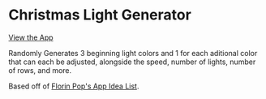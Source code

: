 # Christmas Light Generator

[View the App](https://txh120530.github.io/christmas-lights/)

Randomly Generates 3 beginning light colors and 1 for each aditional color that can each be adjusted, alongside the speed, number of lights, number of rows, and more.

Based off of [Florin Pop's App Idea List](https://github.com/florinpop17/app-ideas/blob/master/Projects/1-Beginner/Christmas-Lights-App.md).
